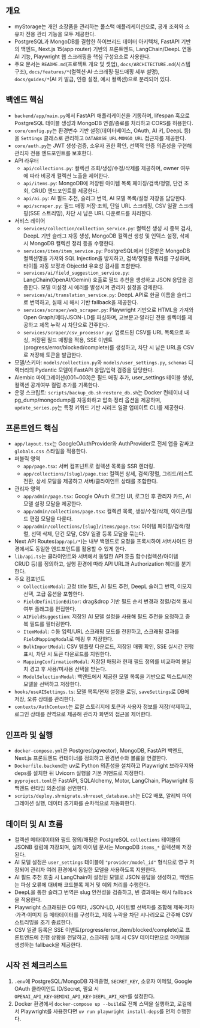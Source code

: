 ## 개요
- myStorage는 개인 소장품을 관리하는 풀스택 애플리케이션으로, 공개 조회와 소유자 전용 관리 기능을 모두 제공한다.
- PostgreSQL과 MongoDB를 결합한 하이브리드 데이터 아키텍처, FastAPI 기반의 백엔드, Next.js 15(app router) 기반의 프론트엔드, LangChain/DeepL 연동 AI 기능, Playwright 웹 스크래핑을 핵심 구성요소로 사용한다.
- 주요 문서는 `README.md`(프로젝트 개요 및 셋업), `docs/ARCHITECTURE.md`(시스템 구조), `docs/features/*`(컬렉션·AI·스크래핑·필드매핑 세부 설명), `docs/guides/*`(AI 키 발급, 인증 설정, 예시 컬렉션)으로 분리되어 있다.

## 백엔드 핵심
- `backend/app/main.py`에서 FastAPI 애플리케이션을 기동하며, lifespan 훅으로 PostgreSQL 테이블 생성과 MongoDB 연결/종료를 처리하고 CORS를 허용한다.
- `core/config.py`는 환경변수 기반 설정(데이터베이스, OAuth, AI 키, DeepL 등)을 `Settings` 클래스로 관리하고 `DATABASE_URL`·`MONGO_URL` 접근자를 제공한다.
- `core/auth.py`는 JWT 생성·검증, 소유자 권한 확인, 선택적 인증 의존성을 구현해 관리자 전용 엔드포인트를 보호한다.
- API 라우터
  - `api/collections.py`: 컬렉션 조회/생성/수정/삭제를 제공하며, owner 여부에 따라 비공개 컬렉션 노출을 제어한다.
  - `api/items.py`: MongoDB에 저장된 아이템 목록 페이징/검색/정렬, 단건 조회, CRUD 엔드포인트를 제공한다.
  - `api/ai.py`: AI 필드 추천, 슬러그 번역, AI 모델 목록/설정 저장을 담당한다.
  - `api/scraper.py`: 필드 매핑 저장·조회, 단일 URL 스크래핑, CSV 일괄 스크래핑(SSE 스트리밍), 차단 시 남은 URL 다운로드를 처리한다.
- 서비스 레이어
  - `services/collection/collection_service.py`: 컬렉션 생성 시 중복 검사, DeepL 기반 슬러그 자동 생성, MongoDB 컬렉션 생성 및 인덱스 설정, 삭제 시 MongoDB 컬렉션 정리 등을 수행한다.
  - `services/item/item_service.py`: PostgreSQL에서 인증받은 MongoDB 컬렉션명을 가져와 SQL Injection을 방지하고, 검색/정렬용 쿼리를 구성하며, 타이틀 자동 보정과 ObjectId 유효성 검사를 포함한다.
  - `services/ai/field_suggestion_service.py`: LangChain(OpenAI/Gemini) 호출로 필드 추천을 생성하고 JSON 응답을 검증한다. 모델 미설정 시 에러를 발생시켜 관리자 설정을 강제한다.
  - `services/ai/translation_service.py`: DeepL API로 한글 이름을 슬러그로 번역하고, 실패 시 해시 기반 fallback을 제공한다.
  - `services/scraper/web_scraper.py`: Playwright 기반으로 HTML을 가져와 Open Graph/메타/JSON-LD를 파싱하며, 교보문고·알라딘 전용 셀렉터를 제공하고 제목 누락 시 차단으로 간주한다.
  - `services/scraper/csv_processor.py`: 업로드된 CSV를 URL 목록으로 파싱, 저장된 필드 매핑을 적용, SSE 이벤트(progress/error/blocked/complete)를 생성하고, 차단 시 남은 URL을 CSV로 저장해 토큰을 발급한다.
- 모델/스키마: `models/collection.py`와 `models/user_settings.py`, `schemas` 디렉터리의 Pydantic 모델이 FastAPI 응답/입력 검증을 담당한다.
- Alembic 마이그레이션(001~003)은 필드 매핑 추가, user_settings 테이블 생성, 컬렉션 공개여부 컬럼 추가를 기록한다.
- 운영 스크립트: `scripts/backup_db.sh`·`restore_db.sh`는 Docker 컨테이너 내 pg_dump/mongodump를 자동화하고 압축·정리 옵션을 제공하며, `update_series.py`는 특정 키워드 기반 시리즈 일괄 업데이트 CLI를 제공한다.

## 프론트엔드 핵심
- `app/layout.tsx`는 GoogleOAuthProvider와 AuthProvider로 전체 앱을 감싸고 `globals.css` 스타일을 적용한다.
- 퍼블릭 영역
  - `app/page.tsx`: 서버 컴포넌트로 컬렉션 목록을 SSR 렌더링.
  - `app/collections/[slug]/page.tsx`: 컬렉션 상세, 검색/정렬, 그리드/리스트 전환, 상세 모달을 제공하고 서버/클라이언트 상태를 조합한다.
- 관리자 영역
  - `app/admin/page.tsx`: Google OAuth 로그인 UI, 로그인 후 관리자 카드, AI 모델 설정 모달을 제공한다.
  - `app/admin/collections/page.tsx`: 컬렉션 목록, 생성/수정/삭제, 아이콘/필드 편집 모달을 다룬다.
  - `app/admin/collections/[slug]/items/page.tsx`: 아이템 페이징/검색/정렬, 선택 삭제, 단건 모달, CSV 일괄 등록 모달을 묶는다.
- Next API Routes(`app/api/*`)는 내부 백엔드로 요청을 프록시하여 서버사이드 환경에서도 동일한 엔드포인트를 활용할 수 있게 한다.
- `lib/api.ts`는 클라이언트와 서버에서 동일한 API 호출 함수(컬렉션/아이템 CRUD 등)를 정의하고, 실행 환경에 따라 API URL과 Authorization 헤더를 분기한다.
- 주요 컴포넌트
  - `CollectionModal`: 고정 title 필드, AI 필드 추천, DeepL 슬러그 번역, 이모지 선택, 고급 옵션을 포함한다.
  - `FieldDefinitionEditor`: drag&drop 기반 필드 순서 변경과 정렬/검색 표시 여부 플래그를 편집한다.
  - `AIFieldSuggestion`: 저장된 AI 모델 설정을 사용해 필드 추천을 요청하고 중복 필드를 필터링한다.
  - `ItemModal`: 수동 입력/URL 스크래핑 모드를 전환하고, 스크래핑 결과를 `FieldMappingModal`로 매핑 후 저장한다.
  - `BulkImportModal`: CSV 템플릿 다운로드, 저장된 매핑 확인, SSE 실시간 진행 표시, 차단 시 토큰 다운로드를 지원한다.
  - `MappingConfirmationModal`: 저장된 매핑과 현재 필드 정의를 비교하여 불일치 경고 후 사용/미사용 선택을 받는다.
  - `ModelSelectionModal`: 백엔드에서 제공한 모델 목록을 기반으로 텍스트/비전 모델을 선택하고 저장한다.
- `hooks/useAISettings.ts`: 모델 목록/현재 설정을 로딩, `saveSettings`로 DB에 저장, 오류 상태를 관리한다.
- `contexts/AuthContext`는 로컬 스토리지에 토큰과 사용자 정보를 저장/삭제하고, 로그인 상태를 전역으로 제공해 관리자 화면의 접근을 제어한다.

## 인프라 및 실행
- `docker-compose.yml`은 Postgres(pgvector), MongoDB, FastAPI 백엔드, Next.js 프론트엔드 컨테이너를 정의하고 환경변수와 볼륨을 연결한다.
- `Dockerfile.backend`는 uv로 Python 의존성을 설치하고 Playwright 브라우저와 deps를 설치한 뒤 Uvicorn 실행을 기본 커맨드로 지정한다.
- `pyproject.toml`은 FastAPI, SQLAlchemy, Motor, LangChain, Playwright 등 백엔드 런타임 의존성을 선언한다.
- `scripts/deploy.sh`·`migrate.sh`·`reset_database.sh`는 EC2 배포, 알레빅 마이그레이션 실행, 데이터 초기화를 순차적으로 자동화한다.

## 데이터 및 AI 흐름
- 컬렉션 메타데이터와 필드 정의/매핑은 PostgreSQL `collections` 테이블의 JSONB 컬럼에 저장되며, 실제 아이템 문서는 MongoDB `items_*` 컬렉션에 저장된다.
- AI 모델 설정은 `user_settings` 테이블에 `"provider/model_id"` 형식으로 영구 저장되어 관리자 여러 환경에서 동일한 모델을 사용하도록 지원한다.
- AI 필드 추천 호출 시 LangChain이 설정된 모델로 JSON 응답을 생성하고, 백엔드는 파싱 오류에 대비해 코드블록 제거 및 예외 처리를 수행한다.
- DeepL을 통한 슬러그 번역은 slug 안전성을 검증하고, 빈 결과에는 해시 fallback을 적용한다.
- Playwright 스크래핑은 OG 메타, JSON-LD, 사이트별 선택자를 조합해 제목·저자·가격·이미지 등 메타데이터를 구성하고, 제목 누락을 차단 시나리오로 간주해 CSV 스트리밍을 조기 종료한다.
- CSV 일괄 등록은 SSE 이벤트(progress/error_item/blocked/complete)로 프론트엔드에 진행 상황을 전달하고, 스크래핑 실패 시 CSV 데이터만으로 아이템을 생성하는 fallback을 제공한다.

## 시작 전 체크리스트
1. `.env`에 PostgreSQL/MongoDB 자격증명, `SECRET_KEY`, 소유자 이메일, Google OAuth 클라이언트 ID/Secret, 필요 시 `OPENAI_API_KEY`·`GEMINI_API_KEY`·`DEEPL_API_KEY`를 설정한다.
2. Docker 환경에서 `docker-compose up --build`로 전체 스택을 실행하고, 로컬에서 Playwright를 사용한다면 `uv run playwright install-deps`를 먼저 수행한다.

